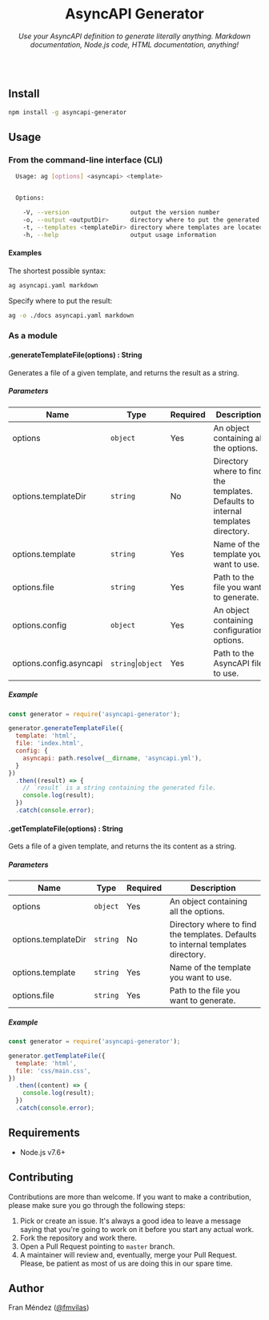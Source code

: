 <h1 align="center">AsyncAPI Generator</h1>
<p align="center">
  <em>Use your AsyncAPI definition to generate literally anything. Markdown documentation, Node.js code, HTML documentation, anything!</em>
</p>
<br><br>

## Install

```bash
npm install -g asyncapi-generator
```

## Usage

### From the command-line interface (CLI)

```bash
  Usage: ag [options] <asyncapi> <template>


  Options:

    -V, --version                 output the version number
    -o, --output <outputDir>      directory where to put the generated files (defaults to current directory)
    -t, --templates <templateDir> directory where templates are located (defaults to internal templates directory)
    -h, --help                    output usage information
```

#### Examples

The shortest possible syntax:
```bash
ag asyncapi.yaml markdown
```

Specify where to put the result:
```bash
ag -o ./docs asyncapi.yaml markdown
```

### As a module

#### .generateTemplateFile(options) : String

Generates a file of a given template, and returns the result as a string.

##### Parameters

|Name|Type|Required|Description|
|----|----|--------|-----------|
|options|`object`|Yes|An object containing all the options.|
|options.templateDir|`string`|No|Directory where to find the templates. Defaults to internal templates directory.|
|options.template|`string`|Yes|Name of the template you want to use.|
|options.file|`string`|Yes|Path to the file you want to generate.|
|options.config|`object`|Yes|An object containing configuration options.|
|options.config.asyncapi|`string`&#124;`object`|Yes|Path to the AsyncAPI file to use.

##### Example

```js
const generator = require('asyncapi-generator');

generator.generateTemplateFile({
  template: 'html',
  file: 'index.html',
  config: {
    asyncapi: path.resolve(__dirname, 'asyncapi.yml'),
  }
})
  .then((result) => {
    // `result` is a string containing the generated file.
    console.log(result);
  })
  .catch(console.error);
```

#### .getTemplateFile(options) : String

Gets a file of a given template, and returns the its content as a string.

##### Parameters

|Name|Type|Required|Description|
|----|----|--------|-----------|
|options|`object`|Yes|An object containing all the options.|
|options.templateDir|`string`|No|Directory where to find the templates. Defaults to internal templates directory.|
|options.template|`string`|Yes|Name of the template you want to use.|
|options.file|`string`|Yes|Path to the file you want to generate.|

##### Example

```js
const generator = require('asyncapi-generator');

generator.getTemplateFile({
  template: 'html',
  file: 'css/main.css',
})
  .then((content) => {
    console.log(result);
  })
  .catch(console.error);
```

## Requirements

* Node.js v7.6+

## Contributing

Contributions are more than welcome. If you want to make a contribution, please make sure you go through the following steps:

1. Pick or create an issue. It's always a good idea to leave a message saying that you're going to work on it before you start any actual work.
2. Fork the repository and work there.
3. Open a Pull Request pointing to `master` branch.
4. A maintainer will review and, eventually, merge your Pull Request. Please, be patient as most of us are doing this in our spare time.

## Author

Fran Méndez ([@fmvilas](http://twitter.com/fmvilas))
